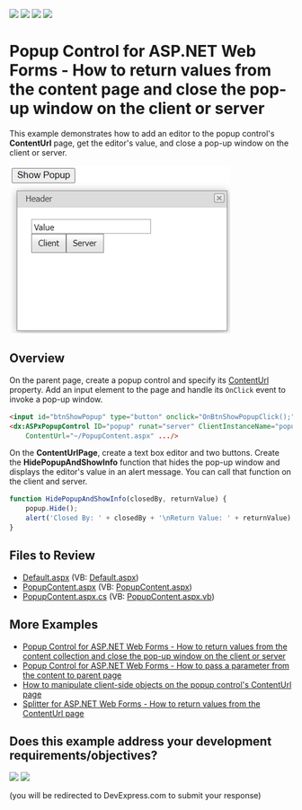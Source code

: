 <!-- default badges list -->
![](https://img.shields.io/endpoint?url=https://codecentral.devexpress.com/api/v1/VersionRange/128565048/13.1.5%2B)
[![](https://img.shields.io/badge/Open_in_DevExpress_Support_Center-FF7200?style=flat-square&logo=DevExpress&logoColor=white)](https://supportcenter.devexpress.com/ticket/details/E3098)
[![](https://img.shields.io/badge/📖_How_to_use_DevExpress_Examples-e9f6fc?style=flat-square)](https://docs.devexpress.com/GeneralInformation/403183)
[![](https://img.shields.io/badge/💬_Leave_Feedback-feecdd?style=flat-square)](#does-this-example-address-your-development-requirementsobjectives)
<!-- default badges end -->
# Popup Control for ASP.NET Web Forms - How to return values from the content page and close the pop-up window on the client or server

This example demonstrates how to add an editor to the popup control's **ContentUrl** page, get the editor's value, and close a pop-up window on the client or server.

![Popup ContentUrl page](PopupContentUrl.png)

## Overview

On the parent page, create a popup control and specify its [ContentUrl](https://docs.devexpress.com/AspNet/DevExpress.Web.ASPxPopupControlBase.ContentUrl) property. Add an input element to the page and handle its `OnClick` event to invoke a pop-up window.

```aspx
<input id="btnShowPopup" type="button" onclick="OnBtnShowPopupClick();" value="Show Popup" />
<dx:ASPxPopupControl ID="popup" runat="server" ClientInstanceName="popup"
    ContentUrl="~/PopupContent.aspx" .../>
```

On the **ContentUrlPage**, create a text box editor and two buttons. Create the **HidePopupAndShowInfo** function that hides the pop-up window and displays the editor's value in an alert message. You can call that function on the client and server.

```js
function HidePopupAndShowInfo(closedBy, returnValue) {
    popup.Hide();
    alert('Closed By: ' + closedBy + '\nReturn Value: ' + returnValue);
}
```

## Files to Review

* [Default.aspx](./CS/WebSite/Default.aspx) (VB: [Default.aspx](./VB/WebSite/Default.aspx))
* [PopupContent.aspx](./CS/WebSite/PopupContent.aspx) (VB: [PopupContent.aspx](./VB/WebSite/PopupContent.aspx))
* [PopupContent.aspx.cs](./CS/WebSite/PopupContent.aspx.cs) (VB: [PopupContent.aspx.vb](./VB/WebSite/PopupContent.aspx.vb))

## More Examples

* [Popup Control for ASP.NET Web Forms - How to return values from the сontent сollection and close the pop-up window on the client or server](https://github.com/DevExpress-Examples/asp-net-web-forms-popup-control-get-edit-values-and-close-popup-on-client-and-server)
* [Popup Control for ASP.NET Web Forms - How to pass a parameter from the content to parent page](https://github.com/DevExpress-Examples/asp-net-web-forms-popup-control-pass-parameter-from-content-to-parent-page)
* [How to manipulate client-side objects on the popup control's ContentUrl page](https://github.com/DevExpress-Examples/how-to-manipulate-client-side-objects-within-a-aspxpopupcontrol-with-the-specified-contenturl-e3928)
* [Splitter for ASP.NET Web Forms - How to return values from the ContentUrl page](https://github.com/DevExpress-Examples/aspxsplitter-how-to-return-a-value-from-a-page-specified-via-splitterpanecontenturl-e3614)
<!-- feedback -->
## Does this example address your development requirements/objectives?

[<img src="https://www.devexpress.com/support/examples/i/yes-button.svg"/>](https://www.devexpress.com/support/examples/survey.xml?utm_source=github&utm_campaign=asp-net-web-forms-popup-control-get-value-from-content-page-and-close-popup&~~~was_helpful=yes) [<img src="https://www.devexpress.com/support/examples/i/no-button.svg"/>](https://www.devexpress.com/support/examples/survey.xml?utm_source=github&utm_campaign=asp-net-web-forms-popup-control-get-value-from-content-page-and-close-popup&~~~was_helpful=no)

(you will be redirected to DevExpress.com to submit your response)
<!-- feedback end -->
